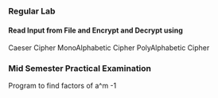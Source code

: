 ### Regular Lab
#### Read Input from File and Encrypt and Decrypt using 
 Caeser Cipher
 MonoAlphabetic Cipher
 PolyAlphabetic Cipher

### Mid Semester Practical Examination
Program to find factors of a^m -1
